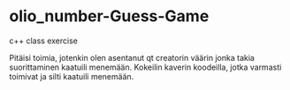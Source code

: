 # olio_number-Guess-Game
c++ class exercise

Pitäisi toimia, jotenkin olen asentanut qt creatorin väärin jonka takia suorittaminen kaatuili menemään. Kokeilin kaverin koodeilla, jotka varmasti toimivat ja silti kaatuili menemään.

